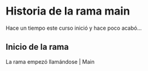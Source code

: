 # Historia de la rama main
Hace un tiempo este curso inició y hace poco acabó...



## Inicio de la rama

La rama empezó llamándose | Main
